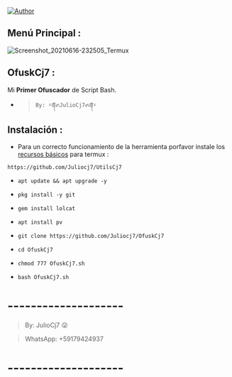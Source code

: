 <a href="https://github.com/Juliocj7"><img title="Author" src="https://img.shields.io/badge/Author-⍣᭕ᬁ᭖JulioCj7᭖᭕ᬁ⍣-svg?style=for-the-badge&logo=github"></a>

## Menú Principal :
![Screenshot_20210616-232505_Termux](https://user-images.githubusercontent.com/81049859/122328066-f5738080-cefc-11eb-94b8-ccd832751b5a.png)

## OfuskCj7 :
Mi **Primer Ofuscador** de Script Bash.
- > ` By: ⍣᭕ᬁ᭖JulioCj7᭖᭕ᬁ⍣ `

## Instalación :

* Para un correcto funcionamiento de la herramienta porfavor instale los [recursos básicos](https://github.com/Juliocj7/UtilsCj7) para termux :

~~~
https://github.com/Juliocj7/UtilsCj7
~~~

* `apt update && apt upgrade -y`

* `pkg install -y git`

* `gem install lolcat`

* `apt install pv`

* `git clone https://github.com/Juliocj7/OfuskCj7`

* `cd OfuskCj7`

* `chmod 777 OfuskCj7.sh`

* `bash OfuskCj7.sh`

# --------------------

> By: JulioCj7 :stuck_out_tongue_winking_eye:

> WhatsApp: +59179424937

# --------------------
